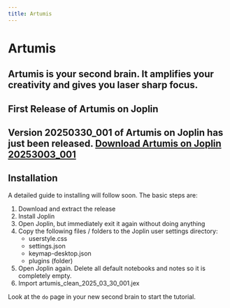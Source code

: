 ```yaml
---
title: Artumis
---
```


# Artumis
Artumis is your second brain. It amplifies your creativity and gives you laser sharp focus.  
---

## First Release of Artumis on Joplin
Version 20250330_001 of Artumis on Joplin has just been released.
[Download Artumis on Joplin 20253003_001](https://jeroenkroesen.github.io/artumis_site/artumis_in_joplin/releases/artumis_in_joplin_20250330_001.zip)  
---

## Installation
A detailed guide to installing will follow soon. The basic steps are:
1. Download and extract the release
2. Install Joplin
3. Open Joplin, but immediately exit it again without doing anything
4. Copy the following files / folders to the Joplin user settings directory:
    * userstyle.css
    * settings.json
    * keymap-desktop.json
    * plugins (folder)
5. Open Joplin again. Delete all default notebooks and notes so it is completely empty. 
6. Import artumis_clean_2025_03_30_001.jex

Look at the `do` page in your new second brain to start the tutorial.
